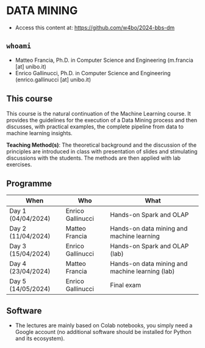 # DATA MINING

- Access this content at: https://github.com/w4bo/2024-bbs-dm

## `whoami`

- Matteo Francia, Ph.D. in Computer Science and Engineering (m.francia [at] unibo.it)
- Enrico Gallinucci, Ph.D. in Computer Science and Engineering (enrico.gallinucci [at] unibo.it)

## This course

This course is the natural continuation of the Machine Learning course.
It provides the guidelines for the execution of a Data Mining process and then discusses, with practical examples, the complete pipeline from data to machine learning insights.
 
**Teaching Method(s)**: The theoretical background and the discussion of the principles are introduced in class with presentation of slides and stimulating discussions with the students. The methods are then applied with lab exercises.

## Programme

| When | Who | What |
| -    | -    | -    |
| Day 1 (04/04/2024) | Enrico Gallinucci | Hands-on Spark and OLAP |
| Day 2 (11/04/2024) | Matteo Francia | Hands-on data mining and machine learning |
| Day 3 (15/04/2024) | Enrico Gallinucci | Hands-on Spark and OLAP (lab) |
| Day 4 (23/04/2024) | Matteo Francia | Hands-on data mining and machine learning (lab) |
| Day 5 (14/05/2024) | Enrico Gallinucci | Final exam |

## Software

- The lectures are mainly based on Colab notebooks, you simply need a Google account (no additional software should be installed for Python and its ecosystem).